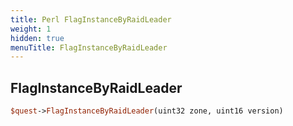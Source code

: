 ```yaml
---
title: Perl FlagInstanceByRaidLeader
weight: 1
hidden: true
menuTitle: FlagInstanceByRaidLeader
---
```

## FlagInstanceByRaidLeader
```perl
$quest->FlagInstanceByRaidLeader(uint32 zone, uint16 version)
```